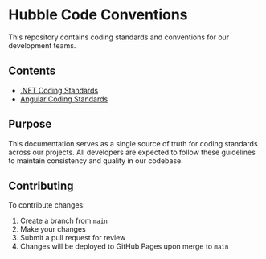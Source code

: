 # Hubble Code Conventions

This repository contains coding standards and conventions for our development teams.

## Contents

- [.NET Coding Standards](./docs/dotnet/README.md)
- [Angular Coding Standards](./docs/angular/README.md)

## Purpose

This documentation serves as a single source of truth for coding standards across our projects. All developers are expected to follow these guidelines to maintain consistency and quality in our codebase.

## Contributing

To contribute changes:

1. Create a branch from `main`
2. Make your changes
3. Submit a pull request for review
4. Changes will be deployed to GitHub Pages upon merge to `main` 